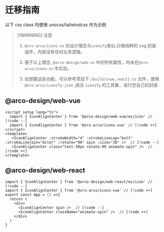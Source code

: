 # 迁移指南

<script setup lang="ts">
  import { IconAlignCenter } from '@vrx-arco/icons-vue'
</script>

以下 css class 均使用 unocss/tailwindcss 作为示例

> [!WARNING] 注意
> 1. `@vrx-arco/icons-xx` 的设计理念与`iconify`类似,只做纯粹的 svg 封装组件，内部没有任何业务逻辑。
>
> 2. 基于以上理念, `@arco-design/web-xx` 中的所有属性，均未在`@vrx-arco/icons-xx` 中实现。
> 
> 3. 如想要这些功能，可以参考项目下 `/build/{vue,react}.ts` 文件，使用 `@vrx-arco/iconify-json` ,结合 `iconify` 的工具集，进行您自己的封装

## @arco-design/web-vue

<div class="ring-1 ring-gray-100 p-10px rounded">
  <IconAlignCenter  class="text-30px rotate-90 animate-spin" />
</div>

<!-- eslint-skip -->
```vue
<script setup lang="ts">
  import { IconAlignCenter } from '@arco-design/web-vue/es/icon' // [!code --]
  import { IconAlignCenter } from '@vrx-arco/icons-vue' // [!code ++]
</script>
<template>
   <IconAlignCenter :strokeWidth="4" :strokeLinecap="butt" :strokeLinejoin="miter" :rotate="90" spin :size="30" />  // [!code --]
   <IconAlignCenter class="text-30px rotate-90 animate-spin" />  // [!code ++]
</template>
```

## @arco-design/web-react

<div class="ring-1 ring-gray-100 p-10px rounded">
  <IconAlignCenter  class="animate-spin" />
</div>

<!-- eslint-skip -->
```tsx
import { IconAlignCenter } from '@arco-design/web-react/es/icon' // [!code --]
import { IconAlignCenter } from '@vrx-arco/icons-vue' // [!code ++]
export const App = () =>{
  return (
    <div>
      <IconAlignCenter spin />  // [!code --]
      <IconAlignCenter className="animate-spin" />  // [!code ++]
    </div>
  )
}
```
